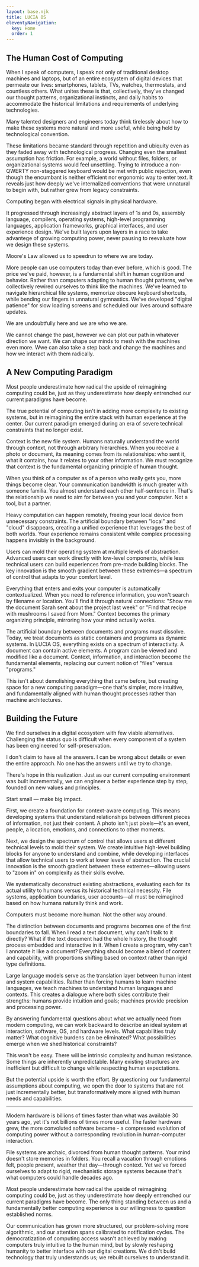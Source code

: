 ```yaml
---
layout: base.njk
title: LUCIA OS
eleventyNavigation:
  key: Home
  order: 1
---
```

## The Human Cost of Computing

When I speak of computers, I speak not only of traditional desktop machines and laptops, but of an entire ecosystem of digital devices that permeate our lives: smartphones, tablets, TVs, watches, thermostats, and countless others. What unites these is that, collectively, they've changed our thought patterns, organizational instincts, and daily habits to accommodate the historical limitations and requirements of underlying technologies.

Many talented designers and engineers today think tirelessly about how to make these systems more natural and more useful, while being held by technological convention. 

These limitations became standard through repetition and ubiquity even as they faded away with technological progress. Changing even the smallest assumption has friction. For example, a world without files, folders, or organizational systems would feel unsettling. Trying to introduce a non-QWERTY non-staggered keyboard would be met with public rejection, even though the encumbant is neither efficient nor ergonomic way to enter text. It reveals just how deeply we've internalized conventions that were unnatural to begin with, but rather grew from legacy constraints.  

Computing began with electrical signals in physical hardware. 

It progressed through increasingly abstract layers of 1s and 0s, assembly language, compilers, operating systems, high-level programming languages, application frameworks, graphical interfaces, and user experience design. We've built layers upon layers in a race to take advantege of growing computing power, never pausing to reevaluate how we design these systems. 

Moore's Law allowed us to speedrun to where we are today.

More people can use computers today than ever before, which is good. The price we've paid, however, is a fundamental shift in human cognition and behavior. Rather than computers adapting to human thought patterns, we've collectively rewired ourselves to think like the machines. We've learned to navigate hierarchical file systems, memorize obscure keyboard shortcuts, while bending our fingers in unnatural gymnastics. We've developed "digital patience" for slow loading screens and scheduled our lives around software updates. 

We are undoubtfully here and we are who we are. 

We cannot change the past, however we can plot our path in whatever direction we want. We can shape our minds to mesh with the machines even more. Wwe can also take a step back and change the machines and how we interact with them radically. 

## A New Computing Paradigm

Most people underestimate how radical the upside of reimagining computing could be, just as they underestimate how deeply entrenched our current paradigms have become. 


The true potential of computing isn't in adding more complexity to existing systems, but in reimagining the entire stack with human experience at the center. Our current paradigm emerged during an era of severe technical constraints that no longer exist.

Context is the new file system. Humans naturally understand the world through context, not through arbitrary hierarchies. When you receive a photo or document, its meaning comes from its relationships: who sent it, what it contains, how it relates to your other information. We must recognize that context is the fundamental organizing principle of human thought.

When you think of a computer as of a person who really gets you, more things become clear. Your communication bandwidth is much greater with someone familia. You almost understand each other half-sentence in. That's the relationship we need to aim for between you and your computer. Not a tool, but a partner.

Heavy computation can happen remotely, freeing your local device from unnecessary constraints. The artificial boundary between "local" and "cloud" disappears, creating a unified experience that leverages the best of both worlds. Your experience remains consistent while complex processing happens invisibly in the background. 

Users can mold their operating system at multiple levels of abstraction. Advanced users can work directly with low-level components, while less technical users can build experiences from pre-made building blocks. The key innovation is the smooth gradient between these extremes—a spectrum of control that adapts to your comfort level.

Everything that enters and exits your computer is automatically contextualized. When you need to reference information, you won't search by filename or location. You'll find it through natural connections: "Show me the document Sarah sent about the project last week" or "Find that recipe with mushrooms I saved from Mom." Context becomes the primary organizing principle, mirroring how your mind actually works.

The artificial boundary between documents and programs must dissolve. Today, we treat documents as static containers and programs as dynamic systems. In LUCIA OS, everything exists on a spectrum of interactivity. A document can contain active elements. A program can be viewed and modified like a document. Context, information, and interaction become the fundamental elements, replacing our current notion of "files" versus "programs."

This isn't about demolishing everything that came before, but creating space for a new computing paradigm—one that's simpler, more intuitive, and fundamentally aligned with human thought processes rather than machine architectures.

## Building the Future

We find ourselves in a digital ecosystem with few viable alternatives. Challenging the status quo is difficult when every component of a system has been engineered for self-preservation.

I don't claim to have all the answers. I can be wrong about details or even the entire approach. No one has the answers until we try to change.

There's hope in this realization. Just as our current computing environment was built incrementally, we can engineer a better experience step by step, founded on new values and principles.

Start small — make big impact.

First, we create a foundation for context-aware computing. This means developing systems that understand relationships between different pieces of information, not just their content. A photo isn't just pixels—it's an event, people, a location, emotions, and connections to other moments.

Next, we design the spectrum of control that allows users at different technical levels to mold their system. We create intuitive high-level building blocks for anyone to understand and combine, while developing interfaces that allow technical users to work at lower levels of abstraction. The crucial innovation is the smooth gradient between these extremes—allowing users to "zoom in" on complexity as their skills evolve.

We systematically deconstruct existing abstractions, evaluating each for its actual utility to humans versus its historical technical necessity. File systems, application boundaries, user accounts—all must be reimagined based on how humans naturally think and work.

Computers must become more human. Not the other way around.

The distinction between documents and programs becomes one of the first boundaries to fall. When I read a text document, why can't I talk to it directly? What if the text document had the whole history, the thought process embedded and interactive in it. When I create a program, why can't I annotate it like a document? Everything should become a blend of content and capability, with proportions shifting based on context rather than rigid type definitions.

Large language models serve as the translation layer between human intent and system capabilities. Rather than forcing humans to learn machine languages, we teach machines to understand human languages and contexts. This creates a dialogue where both sides contribute their strengths: humans provide intuition and goals; machines provide precision and processing power.

By answering fundamental questions about what we actually need from modern computing, we can work backward to describe an ideal system at interaction, software, OS, and hardware levels. What capabilities truly matter? What cognitive burdens can be eliminated? What possibilities emerge when we shed historical constraints?

This won't be easy. There will be intrinsic complexity and human resistance. Some things are inherently unpredictable. Many existing structures are inefficient but difficult to change while respecting human expectations.

But the potential upside is worth the effort. By questioning our fundamental assumptions about computing, we open the door to systems that are not just incrementally better, but transformatively more aligned with human needs and capabilities.





----



Modern hardware is billions of times faster than what was available 30 years ago, yet it's not billions of times more useful. The faster hardware grew, the more convoluted software became - a compressed evolution of computing power without a corresponding revolution in human-computer interaction.

File systems are archaic, divorced from human thought patterns. Your mind doesn't store memories in folders. You recall a vacation through emotions felt, people present, weather that day—through context. Yet we've forced ourselves to adapt to rigid, mechanistic storage systems because that's what computers could handle decades ago.


Most people underestimate how radical the upside of reimagining computing could be, just as they underestimate how deeply entrenched our current paradigms have become. The only thing standing between us and a fundamentally better computing experience is our willingness to question established norms.


Our communication has grown more structured, our problem-solving more algorithmic, and our attention spans calibrated to notification cycles. The democratization of computing access wasn't achieved by making computers truly intuitive to the human mind, but by slowly reshaping humanity to better interface with our digital creations. We didn't build technology that truly understands us; we rebuilt ourselves to understand it.